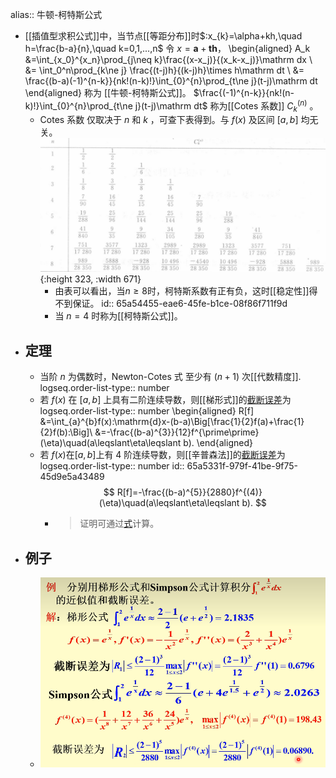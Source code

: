alias:: 牛顿-柯特斯公式

- [[插值型求积公式]]中，当节点[[等距分布]]时$:x_{k}=\alpha+kh,\quad h=\frac{b-a}{n},\quad k=0,1,...,n$ 
  令 $x=\boldsymbol{a}+\boldsymbol{t}\boldsymbol{h}$，
  \begin{aligned}
  A_k &=\int_{x_0}^{x_n}\prod_{j\neq k}\frac{(x-x_j)}{(x_k-x_j)}\mathrm dx \\
  &= \int_0^n\prod_{k\ne j} \frac{(t-j)h}{(k-j)h}\times h\mathrm dt \\ 
  &= \frac{(b-a)(-1)^{n-k}}{nk!(n-k)!}\int_{0}^{n}\prod_{t\ne j}(t-j)\mathrm dt
  \end{aligned}
  称为 [[牛顿-柯特斯公式]]。 
  $\frac{(-1)^{n-k}}{nk!(n-k)!}\int_{0}^{n}\prod_{t\ne j}(t-j)\mathrm dt$ 称为[[Cotes 系数]] $C_k^{(n)}$ 。
	- Cotes 系数 仅取决于 $n$ 和 $k$ ，可查下表得到。与 $f\left(x\right)$  及区间 $[a,b]$ 均无关。
	  ![image.png](../assets/image_1705323783420_0.png){:height 323, :width 671}
		- 由表可以看出，当$n\geq8$时，柯特斯系数有正有负，这时[[稳定性]]得不到保证。
		  id:: 65a54455-eae6-45fe-b1ce-08f86f711f9d
		- 当 $n=4$ 时称为[[柯特斯公式]]。
- ## 定理
	- 当阶 $n$ 为偶数时，Newton-Cotes 式 至少有 $(n+1)$ 次[[代数精度]].
	  logseq.order-list-type:: number
	- 若 $f(x)$ 在 $[a,b]$ 上具有二阶连续导数，则[[梯形式]]的[截断误差]([[求积公式截断误差]])为
	  logseq.order-list-type:: number
	  \begin{aligned}
	  R[f] &=\int_{a}^{b}f(x)\:\mathrm{d}x-(b-a)\Big[\frac{1}{2}f(a)+\frac{1}{2}f(b)\:\Big]\\
	  &=-\frac{(b-a)^{3}}{12}f^{\prime\prime}(\eta)\quad(a\leqslant\eta\leqslant b).
	  \end{aligned}
	- 若 $f(x)$在$[a,b]$上有 4 阶连续导数，则[[辛普森法]]的[截断误差]([[求积公式截断误差]])为
	  logseq.order-list-type:: number
	  id:: 65a5331f-979f-41be-9f75-45d9e5a43489
	  $$
	  R[f]=-\frac{(b-a)^{5}}{2880}f^{(4)}(\eta)\quad(a\leqslant\eta\leqslant b).
	  $$
		- > 证明可通过[式](((65a4eea9-fd53-411d-8505-5347f4555aa0)))计算。
- ## 例子
	- ![image.png](../assets/image_1705326549282_0.png)